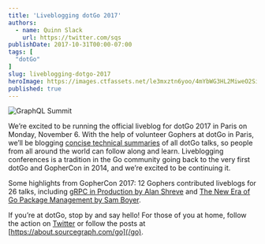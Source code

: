```yaml
---
title: 'Liveblogging dotGo 2017'
authors:
  - name: Quinn Slack
    url: https://twitter.com/sqs
publishDate: 2017-10-31T00:00-07:00
tags: [
  "dotGo"
]
slug: liveblogging-dotgo-2017
heroImage: https://images.ctfassets.net/le3mxztn6yoo/4mYbWG3HL2MiweO2Si8OGA/7d44f227a75697aeccd62d98366614cb/logo-dotgo.png
published: true
---
```


<p class="tc"><img alt="GraphQL Summit" src="//images.contentful.com/le3mxztn6yoo/4mYbWG3HL2MiweO2Si8OGA/7d44f227a75697aeccd62d98366614cb/logo-dotgo.png" class="h5"></p>

We’re excited to be running the official liveblog for dotGo 2017 in Paris on Monday, November 6. With the help of volunteer Gophers at dotGo in Paris, we’ll be  blogging [concise technical summaries](/go) of all dotGo talks, so people from all around the world can follow along and learn. Liveblogging conferences is a tradition in the Go community going back to the very first dotGo and GopherCon in 2014, and we’re excited to be continuing it.

Some highlights from GopherCon 2017: 12 Gophers contributed liveblogs for 26 talks, including [gRPC in Production by Alan Shreve](/blog/grpc-in-production-alan-shreve) and [The New Era of Go Package Management by Sam Boyer](/go/the-new-era-of-go-package-management/).

If you’re at dotGo, stop by and say hello! For those of you at home, follow the action on [Twitter](https://twitter.com/sourcegraph) or follow the posts at [https://about.sourcegraph.com/go](/go).
